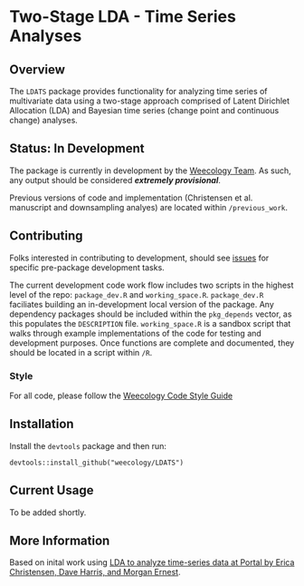 # Two-Stage LDA - Time Series Analyses

## Overview

The `LDATS` package provides functionality for analyzing time series of 
multivariate data using a two-stage approach comprised of Latent Dirichlet
Allocation (LDA) and Bayesian time series (change point and continuous change)
analyses.

## Status: In Development

The package is currently in development by the [Weecology 
Team](https://www.weecology.org). As such, any output should be considered
***extremely provisional***. 

Previous versions of code and implementation (Christensen et al. manuscript
and downsampling analyes) are located within `/previous_work`.

## Contributing

Folks interested in contributing to development, should see 
[issues](https://github.com/weecology/LDATS/issues) for specific pre-package 
development tasks.

The current development code work flow includes two scripts in the highest 
level of the repo: `package_dev.R` and `working_space.R`. `package_dev.R` 
faciliates building an in-development local version of the package. Any 
dependency packages should be included within the `pkg_depends` vector, 
as this populates the `DESCRIPTION` file. `working_space.R` is a sandbox 
script that walks through example implementations of the code for testing
and development purposes. Once functions are complete and documented, they
should be located in a script within `/R`. 

### Style
For all code, please follow the [Weecology Code Style 
Guide](https://github.com/weecology/lab-wiki/wiki/Code-style-guide)

## Installation

Install the `devtools` package and then run:

```
devtools::install_github("weecology/LDATS")
```

## Current Usage

To be added shortly. 

## More Information 

Based on inital work using [LDA to analyze time-series data at Portal by Erica
Christensen, Dave Harris, and Morgan 
Ernest](https://github.com/emchristensen/Extreme-events-LDA).
